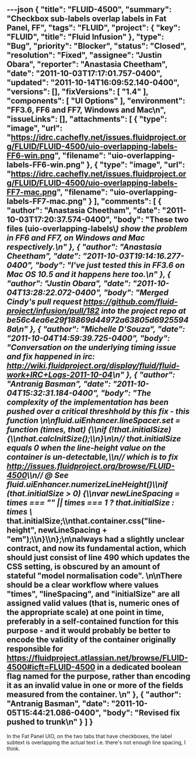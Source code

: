 ---json
{
  "title": "FLUID-4500",
  "summary": "Checkbox sub-labels overlap labels in Fat Panel, FF",
  "tags": "FLUID",
  "project": {
    "key": "FLUID",
    "title": "Fluid Infusion"
  },
  "type": "Bug",
  "priority": "Blocker",
  "status": "Closed",
  "resolution": "Fixed",
  "assignee": "Justin Obara",
  "reporter": "Anastasia Cheetham",
  "date": "2011-10-03T17:17:01.757-0400",
  "updated": "2011-10-14T16:09:52.140-0400",
  "versions": [],
  "fixVersions": [
    "1.4"
  ],
  "components": [
    "UI Options"
  ],
  "environment": "FF3.6, FF6 and FF7, Windows and Mac\n",
  "issueLinks": [],
  "attachments": [
    {
      "type": "image",
      "url": "https://idrc.cachefly.net/issues.fluidproject.org/FLUID/FLUID-4500/uio-overlapping-labels-FF6-win.png",
      "filename": "uio-overlapping-labels-FF6-win.png"
    },
    {
      "type": "image",
      "url": "https://idrc.cachefly.net/issues.fluidproject.org/FLUID/FLUID-4500/uio-overlapping-labels-FF7-mac.png",
      "filename": "uio-overlapping-labels-FF7-mac.png"
    }
  ],
  "comments": [
    {
      "author": "Anastasia Cheetham",
      "date": "2011-10-03T17:20:37.574-0400",
      "body": "These two files (uio-overlapping-labels\\*) show the problem in FF6 and FF7, on Windows and Mac respectively.\n"
    },
    {
      "author": "Anastasia Cheetham",
      "date": "2011-10-03T19:14:16.277-0400",
      "body": "I've just tested this in FF3.6 on Mac OS 10.5 and it happens here too.\n"
    },
    {
      "author": "Justin Obara",
      "date": "2011-10-04T13:28:22.072-0400",
      "body": "Merged Cindy's pull request <https://github.com/fluid-project/infusion/pull/182> into the project repo at be56c4ea6e29f18869d44972a63805d69255948a\n"
    },
    {
      "author": "Michelle D'Souza",
      "date": "2011-10-04T14:59:39.725-0400",
      "body": "Conversation on the underlying timing issue and fix happened in irc: <http://wiki.fluidproject.org/display/fluid/fluid-work+IRC+Logs-2011-10-04>\n"
    },
    {
      "author": "Antranig Basman",
      "date": "2011-10-04T15:32:31.184-0400",
      "body": "The complexity of the implementation has been pushed over a critical threshhold by this fix - this function&#x20;\n\nfluid.uiEnhancer.lineSpacer.set = function (times, that) {\\\nif (!that.initialSize) {\\\nthat.calcInitSize();\\\n}\n\n// that.initialSize equals 0 when the line-height value on the container is un-detectable,\\\n// which is to fix <http://issues.fluidproject.org/browse/FLUID-4500>\\\n// @ See fluid.uiEnhancer.numerizeLineHeight()\\\nif (that.initialSize > 0) {\\\nvar newLineSpacing = times === \"\" || times === 1 ? that.initialSize : times \\* that.initialSize;\\\nthat.container.css(\"line-height\", newLineSpacing + \"em\");\\\n}\\\n};\n\nalways had a slightly unclear contract, and now its fundamental action, which should just consist of line 490 which updates the CSS setting, is obscured by an amount of stateful \"model normalisation code\".&#x20;\n\nThere should be a clear workflow where values \"times\", \"lineSpacing\", and \"initialSize\" are all assigned valid values (that is, numeric ones of the appropriate scale) at one point in time, preferably in a self-contained function for this purpose - and it would probably be better to encode the validity of the container originally responsible for <https://fluidproject.atlassian.net/browse/FLUID-4500#icft=FLUID-4500> in a dedicated boolean flag named for the purpose, rather than encoding it as an invalid value in one or more of the fields measured from the container.&#x20;\n"
    },
    {
      "author": "Antranig Basman",
      "date": "2011-10-05T15:44:21.086-0400",
      "body": "Revised fix pushed to trunk\n"
    }
  ]
}
---
In the Fat Panel UIO, on the two tabs that have checkboxes, the label subtext is overlapping the actual text i.e. there's not enough line spacing, I think.

        
